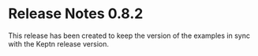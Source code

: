 # Release Notes 0.8.2

This release has been created to keep the version of the examples in sync with the Keptn release version.